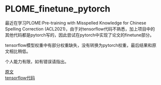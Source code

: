 # PLOME_finetune_pytorch
最近在学习PLOME:Pre-training with Misspelled Knowledge for Chinese Spelling Correction (ACL2021)，由于对tensorflow代码不熟悉，加上项目中的其他代码都是pytorch写的，因此尝试在pytorch中实现了论文的finetune部分。  
  
tensorflow模型权重中有部分权重缺失，没有转换为pytorch权重，最后结果和原文相比稍低。  
  
个人能力有限，如有错误请指出。  
  
[原文](https://aclanthology.org/2021.acl-long.233.pdf)  
[tensorflow代码](https://github.com/liushulinle/PLOME)

